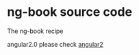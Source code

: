 ng-book source code
=======

The ng-book recipe


angular2.0 please check [angular2](https://github.com/qq83387856/angular2)
